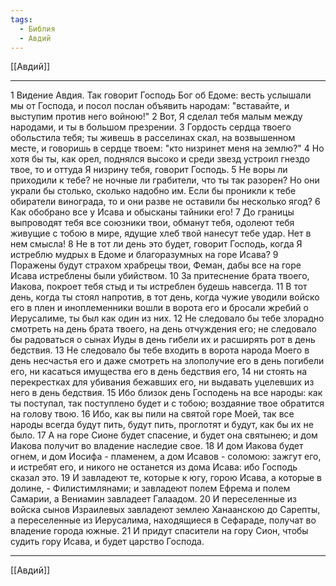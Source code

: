 ```yaml
---
tags:
  - Библия
  - Авдий
---
```

[[Авдий]]

---
1 Видение Авдия. Так говорит Господь Бог об Едоме: весть услышали мы от Господа, и посол послан объявить народам: "вставайте, и выступим против него войною!"
2 Вот, Я сделал тебя малым между народами, и ты в большом презрении.
3 Гордость сердца твоего обольстила тебя; ты живешь в расселинах скал, на возвышенном месте, и говоришь в сердце твоем: "кто низринет меня на землю?"
4 Но хотя бы ты, как орел, поднялся высоко и среди звезд устроил гнездо твое, то и оттуда Я низрину тебя, говорит Господь.
5 Не воры ли приходили к тебе? не ночные ли грабители, что ты так разорен? Но они украли бы столько, сколько надобно им. Если бы проникли к тебе обиратели винограда, то и они разве не оставили бы несколько ягод?
6 Как обобрано все у Исава и обысканы тайники его!
7 До границы выпроводят тебя все союзники твои, обманут тебя, одолеют тебя живущие с тобою в мире, ядущие хлеб твой нанесут тебе удар. Нет в нем смысла!
8 Не в тот ли день это будет, говорит Господь, когда Я истреблю мудрых в Едоме и благоразумных на горе Исава?
9 Поражены будут страхом храбрецы твои, Феман, дабы все на горе Исава истреблены были убийством.
10 За притеснение брата твоего, Иакова, покроет тебя стыд и ты истреблен будешь навсегда.
11 В тот день, когда ты стоял напротив, в тот день, когда чужие уводили войско его в плен и иноплеменники вошли в ворота его и бросали жребий о Иерусалиме, ты был как один из них.
12 Не следовало бы тебе злорадно смотреть на день брата твоего, на день отчуждения его; не следовало бы радоваться о сынах Иуды в день гибели их и расширять рот в день бедствия.
13 Не следовало бы тебе входить в ворота народа Моего в день несчастья его и даже смотреть на злополучие его в день погибели его, ни касаться имущества его в день бедствия его,
14 ни стоять на перекрестках для убивания бежавших его, ни выдавать уцелевших из него в день бедствия.
15 Ибо близок день Господень на все народы: как ты поступал, так поступлено будет и с тобою; воздаяние твое обратится на голову твою.
16 Ибо, как вы пили на святой горе Моей, так все народы всегда будут пить, будут пить, проглотят и будут, как бы их не было.
17 А на горе Сионе будет спасение, и будет она святынею; и дом Иакова получит во владение наследие свое.
18 И дом Иакова будет огнем, и дом Иосифа - пламенем, а дом Исавов - соломою: зажгут его, и истребят его, и никого не останется из дома Исава: ибо Господь сказал это.
19 И завладеют те, которые к югу, горою Исава, а которые в долине, - Филистимлянами; и завладеют полем Ефрема и полем Самарии, а Вениамин завладеет Галаадом.
20 И переселенные из войска сынов Израилевых завладеют землею Ханаанскою до Сарепты, а переселенные из Иерусалима, находящиеся в Сефараде, получат во владение города южные.
21 И придут спасители на гору Сион, чтобы судить гору Исава, и будет царство Господа.

---
[[Авдий]]
